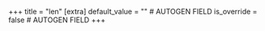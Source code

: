 +++
title = "len"
[extra]
default_value = "" # AUTOGEN FIELD
is_override = false # AUTOGEN FIELD
+++